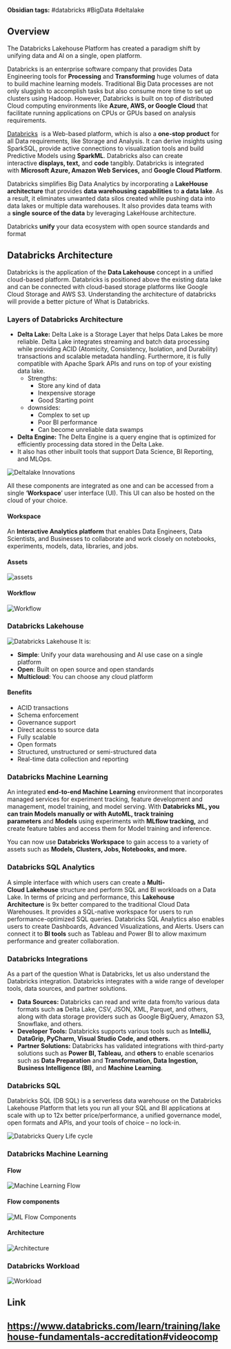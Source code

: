 **Obsidian tags:** #databricks #BigData #deltalake

## Overview
The Databricks Lakehouse Platform has created a paradigm shift by unifying data and AI on a single, open platform.

Databricks is an enterprise software company that provides Data Engineering tools for **Processing** and **Transforming** huge volumes of data to build machine learning models. Traditional Big Data processes are not only sluggish to accomplish tasks but also consume more time to set up clusters using Hadoop. However, Databricks is built on top of distributed Cloud computing environments like **Azure, AWS, or Google Cloud** that facilitate running applications on CPUs or GPUs based on analysis requirements.

[Databricks](https://databricks.com/)  is a Web-based platform, which is also a **one-stop product** for all Data requirements, like Storage and Analysis. It can derive insights using SparkSQL, provide active connections to visualization tools and build Predictive Models using **SparkML**. Databricks also can create interactive **displays, text,** and **code** tangibly.
Databricks is integrated with **Microsoft Azure, Amazon Web Services,** and **Google Cloud Platform**.

Databricks simplifies Big Data Analytics by incorporating a **LakeHouse architecture** that provides **data warehousing capabilities** to **a data lake**. As a result, it eliminates unwanted data silos created while pushing data into data lakes or multiple data warehouses. It also provides data teams with a **single source of the data** by leveraging LakeHouse architecture.

Databricks **unify** your data ecosystem with open source standards and format

## Databricks Architecture

Databricks is the application of the **Data Lakehouse** concept in a unified cloud-based platform. Databricks is positioned above the existing data lake and can be connected with cloud-based storage platforms like Google Cloud Storage and AWS S3. Understanding the architecture of databricks will provide a better picture of What is Databricks.

### Layers of Databricks Architecture

-   **Delta Lake:** Delta Lake is a Storage Layer that helps Data Lakes be more reliable. Delta Lake integrates streaming and batch data processing while providing ACID (Atomicity, Consistency, Isolation, and Durability) transactions and scalable metadata handling. Furthermore, it is fully compatible with Apache Spark APIs and runs on top of your existing data lake.
	- Strengths: 
		- Store any kind of data
		- Inexpensive storage
		- Good Starting point
	- downsides: 
		- Complex to set up
		- Poor BI performance
		- Can become unreliable data swamps
-   **Delta Engine:** The Delta Engine is a query engine that is optimized for efficiently processing data stored in the Delta Lake.
-   It also has other inbuilt tools that support Data Science, BI Reporting, and MLOps.

![Deltalake Innovations](deltaLakeInnovations.jpg)

All these components are integrated as one and can be accessed from a single ‘**Workspace**’ user interface (UI). This UI can also be hosted on the cloud of your choice.
#### Workspace
An **Interactive Analytics platform** that enables Data Engineers, Data Scientists, and Businesses to collaborate and work closely on notebooks, experiments, models, data, libraries, and jobs.
#### Assets
![assets](databricksAssets.jpg)
#### Workflow
![Workflow](databricksWorkflow.jpg)


### Databricks Lakehouse
 ![Databricks Lakehouse](databricksLakehouse.jpg)
It is:
- **Simple**: Unify your data warehousing and AI use case on a single platform
- **Open**: Built on open source and open standards
- **Multicloud**: You can choose any cloud platform
#### Benefits
- ACID transactions
- Schema enforcement
- Governance support
- Direct access to source data
- Fully scalable
- Open formats
- Structured, unstructured or semi-structured data
- Real-time data collection and reporting

### Databricks Machine Learning

An integrated **end-to-end Machine Learning** environment that incorporates managed services for experiment tracking, feature development and management, model training, and model serving. With **Databricks ML, you can train Models manually or with AutoML, track training parameters** and **Models** using experiments with **MLflow tracking,** and create feature tables and access them for Model training and inference.

You can now use **Databricks Workspace** to gain access to a variety of assets such as **Models, Clusters, Jobs, Notebooks, and more.**

### Databricks SQL Analytics

A simple interface with which users can create a **Multi-Cloud** **Lakehouse** structure and perform SQL and BI workloads on a Data Lake. In terms of pricing and performance, this **Lakehouse Architecture** is 9x better compared to the traditional Cloud Data Warehouses. It provides a SQL-native workspace for users to run performance-optimized SQL queries. Databricks SQL Analytics also enables users to create Dashboards, Advanced Visualizations, and Alerts. Users can connect it to **BI tools** such as Tableau and Power BI to allow maximum performance and greater collaboration.

### Databricks Integrations

As a part of the question What is Databricks, let us also understand the Databricks integration. Databricks integrates with a wide range of developer tools, data sources, and partner solutions. 

-   **Data Sources:** Databricks can read and write data from/to various data formats such a**s** Delta Lake, CSV, JSON, XML, Parquet, and others, along with data storage providers such as Google BigQuery, Amazon S3, Snowflake, and others.
-   **Developer Tools:** Databricks supports various tools such as **IntelliJ, DataGrip, PyCharm, Visual Studio Code, and others.**
-   **Partner Solutions:** Databricks has validated integrations with third-party solutions such as **Power BI, Tableau,** and **others** to enable scenarios such as **Data Preparation** and **Transformation, Data Ingestion, Business Intelligence (BI),** and **Machine Learning**.

### Databricks SQL
Databricks SQL (DB SQL) is a serverless data warehouse on the Databricks Lakehouse Platform that lets you run all your SQL and BI applications at scale with up to 12x better price/performance, a unified governance model, open formats and APIs, and your tools of choice – no lock-in.

![Databricks Query Life cycle](databricksLifeQuery.jpg)

### Databricks Machine Learning
#### Flow
![Machine Learning Flow](databricksMLFlow.jpg)
#### Flow components
![ML Flow Components](databricksMLFlowComponents.jpg)
#### Architecture
![Architecture](databricksMLArchitecture.jpg)
### Databricks Workload
![Workload](databricksWorkloads.jpg)
## Link
https://www.databricks.com/learn/training/lakehouse-fundamentals-accreditation#videocomp
---
